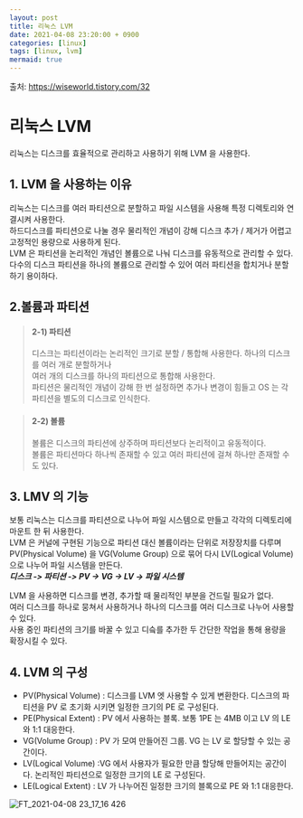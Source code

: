 ```yaml
---
layout: post
title: 리눅스 LVM
date: 2021-04-08 23:20:00 + 0900
categories: [linux]
tags: [linux, lvm]
mermaid: true
---
```

출처: https://wiseworld.tistory.com/32   
   
# 리눅스 LVM
리눅스는 디스크를 효율적으로 관리하고 사용하기 위해 LVM 을 사용한다.

## 1. LVM 을 사용하는 이유
  리눅스는 디스크를 여러 파티션으로 분할하고 파일 시스템을 사용해 특정 디렉토리와 연결시켜 사용한다.   
  하드디스크를 파티션으로 나눌 경우 물리적인 개념이 강해 디스크 추가 / 제거가 어렵고 고정적인 용량으로 사용하게 된다.   
  LVM 은 파티션을 논리적인 개념인 볼륨으로 나눠 디스크를 유동적으로 관리할 수 있다.   
  다수의 디스크 파티션을 하나의 볼륨으로 관리할 수 있어 여러 파티션을 합치거나 분할하기 용이하다.
  
## 2.볼륨과 파티션
> #### 2-1) 파티션
> 디스크는 파티션이라는 논리적인 크기로 분할 / 통합해 사용한다. 하나의 디스크를 여러 개로 분할하거나   
> 여러 개의 디스크를 하나의 파티션으로 통합해 사용한다.   
> 파티션은 물리적인 개념이 강해 한 번 설정하면 추가나 변경이 힘들고 OS 는 각 파티션을 별도의 디스크로 인식한다.
   
> #### 2-2) 볼륨
> 볼륨은 디스크의 파티션에 상주하며 파티션보다 논리적이고 유동적이다.   
> 볼륨은 파티션마다 하나씩 존재할 수 있고 여러 파티션에 걸쳐 하나만 존재할 수도 있다.

## 3. LMV 의 기능
  보통 리눅스는 디스크를 파티션으로 나누어 파일 시스템으로 만들고 각각의 디렉토리에 마운트 한 뒤 사용한다.   
  LVM 은 커널에 구현된 기능으로 파티션 대신 볼륨이라는 단위로 저장장치를 다루며    
  PV(Physical Volume) 을 VG(Volume Group) 으로 묶어 다시 LV(Logical Volume) 으로 나누어 파일 시스템을 만든다.   
  ___디스크 -> 파티션 -> PV -> VG -> LV -> 파일 시스템___   
   
  LVM 을 사용하면 디스크를 변경, 추가할 때 물리적인 부분을 건드릴 필요가 없다.   
  여러 디스크를 하나로 뭉쳐서 사용하거나 하나의 디스크를 여러 디스크로 나누어 사용할 수 있다.   
  사용 중인 파티션의 크기를 바꿀 수 있고 디슼를 추가한 두 간단한 작업을 통해 용량을 확장시킬 수 있다. 
  
## 4. LVM 의 구성
  - PV(Physical Volume) : 디스크를 LVM 엣 사용할 수 있게 변환한다. 디스크의 파티션을 PV 로 초기화 시키면 일정한 크기의 PE 로 구성된다.
  - PE(Physical Extent) : PV 에서 사용하는 블록. 보통 1PE 는 4MB 이고 LV 의 LE 와 1:1 대응한다.
  - VG(Volume Group) : PV 가 모여 만들어진 그룹. VG 는 LV 로 할당할 수 있는 공간이다.
  - LV(Logical Volume) :VG 에서 사용자가 필요한 만큼 할당해 만들어지는 공간이다. 논리적인 파티션으로 일정한 크기의 LE 로 구성된다.
  - LE(Logical Extent) : LV 가 나누어진 일정한 크기의 블록으로 PE 와 1:1 대응한다.

![FT_2021-04-08 23_17_16 426](https://user-images.githubusercontent.com/13375810/114043157-ff578280-98c0-11eb-9e86-67af184b41a1.png)